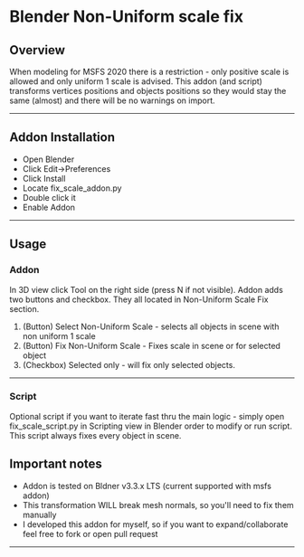 # Blender Non-Uniform scale fix

## Overview

When modeling for MSFS 2020 there is a restriction - only positive scale is allowed and only uniform 1 scale is advised. This addon (and script) transforms vertices positions and objects positions so they would stay the same (almost) and there will be no warnings on import.

---

## Addon Installation

- Open Blender
- Click Edit->Preferences
- Click Install
- Locate fix_scale_addon.py
- Double click it
- Enable Addon

---

## Usage

### Addon

In 3D view click Tool on the right side (press N if not visible). Addon adds two buttons and checkbox. They all located in Non-Uniform Scale Fix section.
1. (Button) Select Non-Uniform Scale - selects all objects in scene with non uniform 1 scale
2. (Button) Fix Non-Uniform Scale - Fixes scale in scene or for selected object
3. (Checkbox) Selected only - will fix only selected objects.

---

### Script

Optional script if you want to iterate fast thru the main logic - simply open fix_scale_script.py in Scripting view in Blender order to modify or run script. This script always fixes every object in scene.

## Important notes

- Addon is tested on Bldner v3.3.x LTS (current supported with msfs addon)
- This transformation WILL break mesh normals, so you'll need to fix them manually
- I developed this addon for myself, so if you want to expand/collaborate feel free to fork or open pull request

---